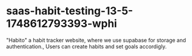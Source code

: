 # saas-habit-testing-13-5-1748612793393-wphi
"Habito" a habit tracker website, where we use supabase for storage and authentication., Users can create habits and set goals accordigly.
